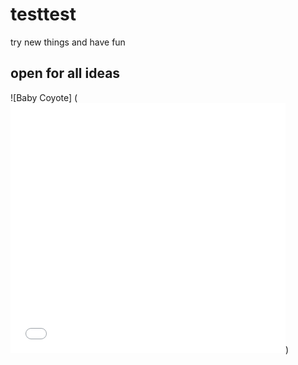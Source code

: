 # testtest
 try new things and have fun
## open for all ideas 

![Baby Coyote] (<iframe src='//gifs.com/embed/road-runner-coyote-little-go-beep-deutscher-untertitel-jR25AB' frameborder='0' scrolling='no' width='440' height='400' style='-webkit-backface-visibility: hidden;-webkit-transform: scale(1);' ></iframe>)
